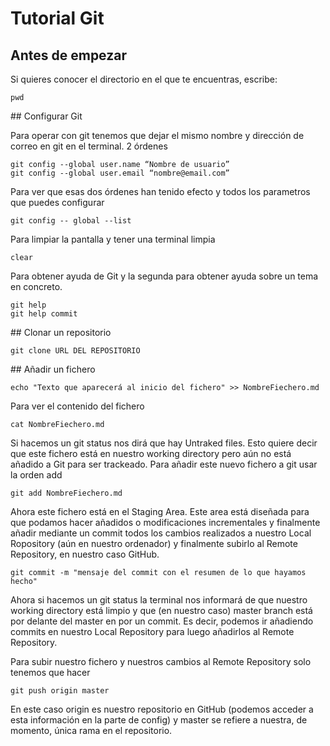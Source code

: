 # Tutorial Git

## Antes de empezar
Si quieres conocer el directorio en el que te encuentras, escribe:
```
pwd
```
## Configurar Git

Para operar con git tenemos que dejar el mismo nombre y dirección de correo en git en el terminal. 2 órdenes
```
git config --global user.name “Nombre de usuario”
git config --global user.email “nombre@email.com”
```

Para ver que esas dos órdenes han tenido efecto y todos los parametros que puedes configurar
```
git config -- global --list
```

Para limpiar la pantalla y tener una terminal limpia
```
clear
```

Para obtener ayuda de Git y la segunda para obtener ayuda sobre un tema en concreto.
```
git help
git help commit
``` 

## Clonar un repositorio

```
git clone URL DEL REPOSITORIO
```

## Añadir un fichero

```
echo "Texto que aparecerá al inicio del fichero" >> NombreFiechero.md
```
Para ver el contenido del fichero
```
cat NombreFiechero.md
```
Si hacemos un git status nos dirá que hay Untraked files. Esto quiere decir que este fichero está en nuestro working directory pero aún no está añadido a Git para ser trackeado. Para añadir este nuevo fichero a git usar la orden add
```
git add NombreFiechero.md
```
Ahora este fichero está en el Staging Area. Este area está diseñada para que podamos hacer añadidos o modificaciones incrementales y finalmente añadir mediante un commit todos los cambios realizados a nuestro Local Ropository (aún en nuestro ordenador) y finalmente subirlo al Remote Repository, en nuestro caso GitHub.
```
git commit -m "mensaje del commit con el resumen de lo que hayamos hecho"
```
Ahora si hacemos un git status la terminal nos informará de que nuestro working directory está limpio y que (en nuestro caso) master branch está por delante del master en por un commit. Es decir, podemos ir añadiendo commits en nuestro Local Repository para luego añadirlos al Remote Repository.

Para subir nuestro fichero y nuestros cambios al Remote Repository solo tenemos que hacer
```
git push origin master
```
En este caso origin es nuestro repositorio en GitHub (podemos acceder a esta información en la parte de config) y master se refiere a nuestra, de momento, única rama en el repositorio.




